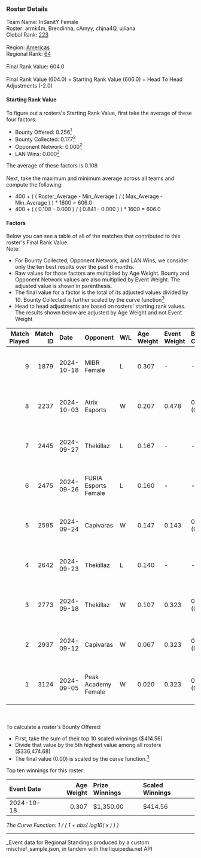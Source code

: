 ### Roster Details<br />
Team Name: InSanitY Female<br />
Roster: armk4m, Brendinha, cAmyy, chjna4Q, ujliana<br />
Global Rank: [223](../../standings_global_2025_03_01.md)<br />
<br />
Region: [Americas]( ../../standings_americas_2025_03_01.md)<br />
Regional Rank: [64]( ../../standings_americas_2025_03_01.md)<br />
<br />
Final Rank Value:  604.0<br />
<br />
Final Rank Value (604.0) = Starting Rank Value (606.0) + Head To Head Adjustments (-2.0)<br />

#### Starting Rank Value<br />
To figure out a rosters's Starting Rank Value, first take the average of these four factors:<br />
- Bounty Offered: 0.256[<sup>1</sup>](#table2)
- Bounty Collected: 0.177[<sup>2</sup>](#table1)
- Opponent Network: 0.000[<sup>2</sup>](#table1)
- LAN Wins: 0.000[<sup>2</sup>](#table1)

The average of these factors is 0.108<br />
<br />
Next, take the maximum and minimum average across all teams and compute the following:<br />
- 400 + ( ( Roster_Average - Min_Average ) / ( Max_Average - Min_Average ) ) * 1600 = 606.0
- 400 + ( ( 0.108 - 0.000 ) / ( 0.841 - 0.000 ) ) * 1600 = 606.0


#### Factors<br />
Below you can see a table of all of the matches that contributed to this roster's Final Rank Value.<br />
Note:<br />

- For Bounty Collected, Opponent Network, and LAN Wins, we consider only the ten best results over the past 6 months.
- Raw values for those factors are multiplied by Age Weight. Bounty and Opponent Network values are also multiplied by Event Weight. The adjusted value is shown in parenthesis.
- The final value for a factor is the total of its adjusted values divided by 10. Bounty Collected is further scaled by the curve function[<sup>3</sup>](#curveFunction)
- Head to head adjustments are based on rosters' starting rank values. The results shown below are adjusted by Age Weight and not Event Weight
<span id="table1"></span><br />


| Match Played | Match ID | Date       | Opponent             | W/L | Age Weight | Event Weight | Bounty Collected | Opponent Network | LAN Wins  | H2H Adj. | Roster                                     |
| -: | -: | :- | :- | :- | :- | :- | :- | :- | :- | -: | :- |
|            9 |     1879 | 2024-10-18 | MIBR Female          | L   | 0.307      | -            | -                | -                | -         |    -4.45 | armk4m, Brendinha, cAmyy, chjna4Q, ujliana |
|            8 |     2237 | 2024-10-03 | Atrix Esports        | W   | 0.207      | 0.478        | 0.001 (0.000)    | 0.037 (0.004)    | 0 (0.000) |     3.34 | armk4m, Brendinha, cAmyy, chjna4Q, ujliana |
|            7 |     2445 | 2024-09-27 | Thekillaz            | L   | 0.167      | -            | -                | -                | -         |    -2.67 | armk4m, Brendinha, cAmyy, chjna4Q, ujliana |
|            6 |     2475 | 2024-09-26 | FURIA Esports Female | L   | 0.160      | -            | -                | -                | -         |    -0.50 | armk4m, Brendinha, cAmyy, chjna4Q, ujliana |
|            5 |     2595 | 2024-09-24 | Capivaras            | W   | 0.147      | 0.143        | 0.001 (0.000)    | 0.000 (0.000)    | 0 (0.000) |     1.74 | armk4m, Brendinha, cAmyy, chjna4Q, ujliana |
|            4 |     2642 | 2024-09-23 | Thekillaz            | L   | 0.140      | -            | -                | -                | -         |    -2.25 | armk4m, Brendinha, cAmyy, chjna4Q, ujliana |
|            3 |     2773 | 2024-09-18 | Thekillaz            | W   | 0.107      | 0.323        | 0.001 (0.000)    | 0.026 (0.001)    | 0 (0.000) |     1.67 | armk4m, Brendinha, cAmyy, chjna4Q, ujliana |
|            2 |     2937 | 2024-09-12 | Capivaras            | W   | 0.067      | 0.323        | 0.001 (0.000)    | 0.000 (0.000)    | 0 (0.000) |     0.80 | armk4m, Brendinha, cAmyy, chjna4Q, ujliana |
|            1 |     3124 | 2024-09-05 | Peak Academy Female  | W   | 0.020      | 0.323        | 0.001 (0.000)    | 0.018 (0.000)    | 0 (0.000) |     0.32 | armk4m, Brendinha, cAmyy, chjna4Q, ujliana |

<br />
<span id="table2"></span><br />
To calculate a roster's Bounty Offered:<br />

- First, take the sum of their top 10 scaled winnings ($414.56)
- Divide that value by the 5th highest value among all rosters ($336,474.68)
- The final value (0.00) is scaled by the curve function.[<sup>3</sup>](#curveFunction)

Top ten winnings for this roster:<br />

| Event Date | Age Weight | Prize Winnings | Scaled Winnings |
| :- | -: | :- | :- |
| 2024-10-18 |      0.307 | $1,350.00      | $414.56         |


<span id="curveFunction"></span>_The Curve Function: 1 / ( 1 + abs( log10( x ) ) )_<br />

---
_Event data for Regional Standings produced by a custom mischief_sample.json, in tandem with the liquipedia.net API<br />
